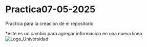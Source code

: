 # Practica07-05-2025
Practica para la creacion de el repositorio

*este es un cambio para agregar informacion en una nueva linea
![Logo_Universidad](/docs/contributor/assets/adobe_standard_logo.png "Hover text")
